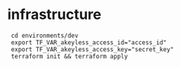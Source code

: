 # infrastructure

```shell
 cd environments/dev
 export TF_VAR_akeyless_access_id="access_id"
 export TF_VAR_akeyless_access_key="secret_key"
 terraform init && terraform apply
```